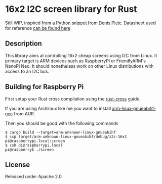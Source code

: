 # 16x2 I2C screen library for Rust

Still WIP, inspired from [a Python snippet from Denis Pleic](https://gist.github.com/DenisFromHR/cc863375a6e19dce359d).
Datasheet used for reference [can be found here](https://www.sparkfun.com/datasheets/LCD/ADM1602K-NSW-FBS-3.3v.pdf).

## Description

This library aims at controlling 16x2 cheap screens using I2C from Linux. It
primary target is ARM devices such as RaspberryPi or FriendlyARM's NanoPi Neo.
It should nonetheless work on other Linux distributions with access to an I2C
bus.

## Building for Raspberry Pi

First setup your Rust cross compilation using the
[rust-cross](https://github.com/japaric/rust-cross) guide.

If you are using Archlinux like me you want to install
[arm-linux-gnueabihf-gcc](https://aur.archlinux.org/packages/arm-linux-gnueabihf-gcc/)
from AUR.

Then you should be good with the following commands

    $ cargo build --target=arm-unknown-linux-gnueabihf
    $ scp target/arm-unknown-linux-gnueabihf/debug/i2c-16x2 pi@raspberrypi.local:screen
    $ ssh pi@raspberrypi.local
    pi@raspberry$ ./screen

## License

Released under Apache 2.0.
